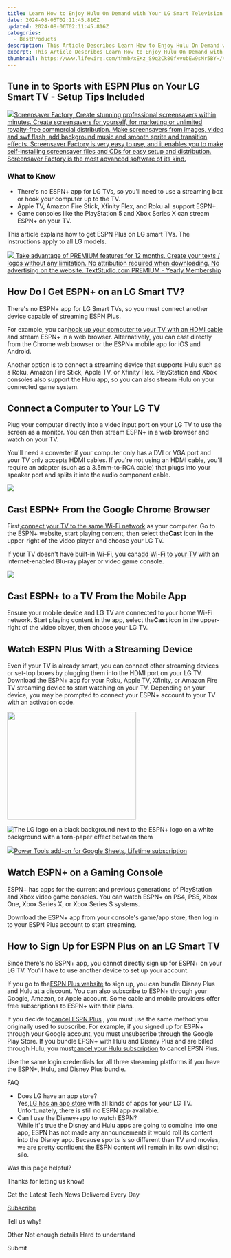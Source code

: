 ```yaml
---
title: Learn How to Enjoy Hulu On Demand with Your LG Smart Television Setup
date: 2024-08-05T02:11:45.816Z
updated: 2024-08-06T02:11:45.816Z
categories:
  - BestProducts
description: This Article Describes Learn How to Enjoy Hulu On Demand with Your LG Smart Television Setup
excerpt: This Article Describes Learn How to Enjoy Hulu On Demand with Your LG Smart Television Setup
thumbnail: https://www.lifewire.com/thmb/xEKz_S9q2Ck80fxvubEw9sMr5BY=/400x300/filters:no_upscale():max_bytes(150000):strip_icc():format(webp)/hulu-5804f6075f9b5805c2cbae24.png
---
```


## Tune in to Sports with ESPN Plus on Your LG Smart TV - Setup Tips Included
<!-- affiliate ads begin -->
<a href="https://secure.2checkout.com/order/checkout.php?PRODS=194977&QTY=1&AFFILIATE=108875&CART=1"><img src="https://www.blumentals.net/scrfactory/images/screensaver-software.png" border="0">Screensaver Factory, Create stunning professional screensavers within minutes. Create screensavers for yourself, for marketing or unlimited royalty-free commercial distribution. Make screensavers from images, video and swf flash, add background music and smooth sprite and transition effects. Screensaver Factory is very easy to use, and it enables you to make self-installing screensaver files and CDs for easy setup and distribution. Screensaver Factory is the most advanced software of its kind.</a>
<!-- affiliate ads end -->
### What to Know

* There's no ESPN+ app for LG TVs, so you'll need to use a streaming box or hook your computer up to the TV.
* Apple TV, Amazon Fire Stick, Xfinity Flex, and Roku all support ESPN+.
* Game consoles like the PlayStation 5 and Xbox Series X can stream ESPN+ on your TV.

 This article explains how to get ESPN Plus on LG smart TVs. The instructions apply to all LG models.

<!-- affiliate ads begin -->
<a href="https://secure.textstudio.com/order/checkout.php?PRODS=35633309&QTY=1&AFFILIATE=108875&CART=1"> <img src="https://secure.avangate.com/images/merchant/d6eb8222c9718486bdabce8b897380f7/products/3_premium-icon.png" border="0"> Take advantage of PREMIUM features for 12 months. 
Create your texts / logos without any limitation. 
No attribution required when downloading. 
No advertising on the website. 
 TextStudio.com  PREMIUM - Yearly Membership</a>
<!-- affiliate ads end -->
## How Do I Get ESPN+ on an LG Smart TV?

 There's no ESPN+ app for LG Smart TVs, so you must connect another device capable of streaming ESPN Plus.

 For example, you can[hook up your computer to your TV with an HDMI cable](https://www.lifewire.com/connect-laptop-to-tv-via-hdmi-5081384) and stream ESPN+ in a web browser. Alternatively, you can cast directly from the Chrome web browser or the ESPN+ mobile app for iOS and Android.

 Another option is to connect a streaming device that supports Hulu such as a Roku, Amazon Fire Stick, Apple TV, or Xfinity Flex. PlayStation and Xbox consoles also support the Hulu app, so you can also stream Hulu on your connected game system.

## Connect a Computer to Your LG TV

 Plug your computer directly into a video input port on your LG TV to use the screen as a monitor. You can then stream ESPN+ in a web browser and watch on your TV.

 You'll need a converter if your computer only has a DVI or VGA port and your TV only accepts HDMI cables. If you're not using an HDMI cable, you'll require an adapter (such as a 3.5mm-to-RCA cable) that plugs into your speaker port and splits it into the audio component cable.

<!-- affiliate ads begin -->
<a href="https://store.movavi.com/affiliate.php?ACCOUNT=MOVAVI&AFFILIATE=108875&PATH=https%3A%2F%2Fwww.movavi.com%3FAFFILIATE%3D108875%26RESOURCE%3DMovavi%2BVideo%2BConverter%2BBox"><img src="https://mcusercontent.com/0885a03ded3d480dca9287f12/images/8020c1dc-518e-3bdf-6e7b-e6d1bdf1597b.jpg" border="0"></a>
<!-- affiliate ads end -->
## Cast ESPN+ From the Google Chrome Browser

 First,[connect your TV to the same Wi-Fi network](https://www.lifewire.com/connect-smart-tv-to-wifi-4587350) as your computer. Go to the ESPN+ website, start playing content, then select the**Cast** icon in the upper-right of the video player and choose your LG TV.

 If your TV doesn't have built-in Wi-Fi, you can[add Wi-Fi to your TV](https://www.lifewire.com/internet-enable-your-tv-3276356) with an internet-enabled Blu-ray player or video game console.  

<!-- affiliate ads begin -->
<a href="https://shop.incomedia.eu/order/checkout.php?PRODS=14095146&QTY=1&AFFILIATE=108875&CART=1"><img src="https://secure.2checkout.com/images/merchant/8b6cc3ee5ec407721ce3bf5ff4c0f56b/PRO_BUY_728x90-EN.jpg" border="0"></a>
<!-- affiliate ads end -->
## Cast ESPN+ to a TV From the Mobile App

 Ensure your mobile device and LG TV are connected to your home Wi-Fi network. Start playing content in the app, select the**Cast** icon in the upper-right of the video player, then choose your LG TV.

## Watch ESPN Plus With a Streaming Device

 Even if your TV is already smart, you can connect other streaming devices or set-top boxes by plugging them into the HDMI port on your LG TV. Download the ESPN+ app for your Roku, Apple TV, Xfinity, or Amazon Fire TV streaming device to start watching on your TV. Depending on your device, you may be prompted to connect your ESPN+ account to your TV with an activation code.

<!-- affiliate ads begin -->
<a href="https://boody-eco-wear.pxf.io/c/5597632/1567905/13846" target="_top" id="1567905"><img src="//a.impactradius-go.com/display-ad/13846-1567905" border="0" alt="" width="300" height="250"/></a><img height="0" width="0" src="https://imp.pxf.io/i/5597632/1567905/13846" style="position:absolute;visibility:hidden;" border="0" />
<!-- affiliate ads end -->
![The LG logo on a black background next to the ESPN+ logo on a white background with a torn-paper effect between them](https://www.lifewire.com/thmb/H8yCqpLCbXU4xF2tZcRN0Yqu5XU=/1500x0/filters:no_upscale():max_bytes(150000):strip_icc():format(webp)/LG-ESPN-Plus2-5a613f28564249e38ef803888f21e257.jpg)

<!-- affiliate ads begin -->
<a href="https://secure.2checkout.com/order/checkout.php?PRODS=4726807&QTY=1&AFFILIATE=108875&CART=1"><img src="https://secure.avangate.com/images/merchant/c14a8df1e1b4d5297e9cb30cb34d5a00/products/copy_copy_power-tools-48.png" border="0">Power Tools add-on for Google Sheets, Lifetime subscription</a>
<!-- affiliate ads end -->
## Watch ESPN+ on a Gaming Console

 ESPN+ has apps for the current and previous generations of PlayStation and Xbox video game consoles. You can watch ESPN+ on PS4, PS5, Xbox One, Xbox Series X, or Xbox Series S systems.

 Download the ESPN+ app from your console's game/app store, then log in to your ESPN Plus account to start streaming.  

## How to Sign Up for ESPN Plus on an LG Smart TV

 Since there's no ESPN+ app, you cannot directly sign up for ESPN+ on your LG TV. You'll have to use another device to set up your account.

 If you go to the[ESPN Plus website](https://plus.espn.com/) to sign up, you can bundle Disney Plus and Hulu at a discount. You can also subscribe to ESPN+ through your Google, Amazon, or Apple account. Some cable and mobile providers offer free subscriptions to ESPN+ with their plans.  

 If you decide to[cancel ESPN Plus](https://www.lifewire.com/how-to-cancel-espn-plus-4767246) , you must use the same method you originally used to subscribe. For example, if you signed up for ESPN+ through your Google account, you must unsubscribe through the Google Play Store. If you bundle EPSN+ with Hulu and Disney Plus and are billed through Hulu, you must[cancel your Hulu subscription](https://www.lifewire.com/how-to-cancel-hulu-subscription-4173750) to cancel EPSN Plus.

 Use the same login credentials for all three streaming platforms if you have the ESPN+, Hulu, and Disney Plus bundle.  

 FAQ

* Does LG have an app store?  
 Yes,[LG has an app store](https://us.lgappstv.com/main/tvapp) with all kinds of apps for your LG TV. Unfortunately, there is still no ESPN app available.
* Can I use the Disney+app to watch ESPN?  
 While it's true the Disney and Hulu apps are going to combine into one app, ESPN has not made any announcements it would roll its content into the Disney app. Because sports is so different than TV and movies, we are pretty confident the ESPN content will remain in its own distinct silo.

Was this page helpful?

Thanks for letting us know!

 Get the Latest Tech News Delivered Every Day

[Subscribe](https://www.lifewire.com/#)

Tell us why!

 Other  Not enough details  Hard to understand

 Submit

<ins class="adsbygoogle"
     style="display:block"
     data-ad-format="autorelaxed"
     data-ad-client="ca-pub-7571918770474297"
     data-ad-slot="1223367746"></ins>



<ins class="adsbygoogle"
     style="display:block"
     data-ad-client="ca-pub-7571918770474297"
     data-ad-slot="8358498916"
     data-ad-format="auto"
     data-full-width-responsive="true"></ins>

